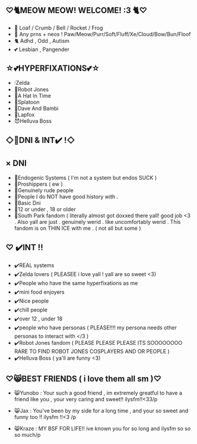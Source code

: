 ♡🐈MEOW MEOW! WELCOME! :3 🐈♡
-
- 🥞 Loaf / Crumb / Bell / Rocket / Frog
- 🍔 Any prns + neos ! Paw/Meow/Purr/Soft/Fluff/Xe/Cloud/Bow/Bun/Floof
- 🐈 Adhd , Odd , Autism
- 💕 Lesbian , Pangender

☆💕HYPERFIXATIONS💕☆
-
  - 🕯Zelda
  - 🤖Robot Jones
  - 🎩A Hat In Time
  - 🐙Splatoon
  - 🌽Dave And Bambi
  - 🦊Lapfox
  - 😈Helluva Boss
 
◇🚫DNI & INT✔️ !◇
-

× DNI
- 
  - 🚫Endogenic Systems ( I'm not a system but endos SUCK )
  - 🚫Proshippers ( ew )
  - 🚫Genuinely rude people
  - 🚫People I do NOT have good history with .
  - 🚫Basic Dni
  - 🚫12 or under  , 18 or older
  - 🚫South Park fandom ( literally almost got doxxed there yall! good job <3 . Also yall are just . genuinely werid . like uncomfortably werid . This fandom is on THIN ICE with me . ( not all but some ) 

♡ ✔️INT !!
-
 - ✔️REAL systems 
 - ✔️Zelda lovers ( PLEASEE i love yall ! yall are so sweet <3)
 - ✔️People who have the same hyperfixations as me
 - ✔️mini food enjoyers
 - ✔️Nice people
 - ✔️chill people
 - ✔️over 12 , under 18
 - ✔️people who have personas ( PLEASE!!!! my persona needs other personas to interact with </3 )
 - ✔️Robot Jones fandom ( PLEASE PLEASE PLEASE ITS SOOOOOOOO RARE TO FIND ROBOT JONES COSPLAYERS AND OR PEOPLE )
 - ✔️Helluva Boss ( ya'll are funny <3)





  ♡😸BEST FRIENDS ( i love them all sm )♡
  -
  - 😸Yunobo : Your such a good friend , im extremely greatful to have a friend like you , your very caring and sweet!! ilysfm!!<33/p
  
  - 😸Jax : You've been by my side for a long time , and your so sweet and funny too !! ilysfm !!<3 /p
  
  - 😸Kraze : MY BSF FOR LIFE!! ive known you for so long and ilysfm so so so much/p
